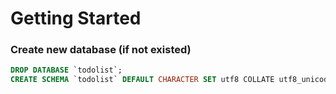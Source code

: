 # Getting Started

### Create new database (if not existed)
```sql
DROP DATABASE `todolist`;
CREATE SCHEMA `todolist` DEFAULT CHARACTER SET utf8 COLLATE utf8_unicode_ci;
```